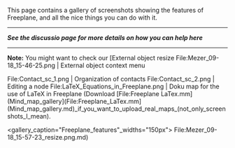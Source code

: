 <!-- toc -->

This page contains a gallery of screenshots showing the features of Freeplane, and all the nice things you can do with it.

----

***See the discussio page for more details on how you can help here***

----

**Note:** You might want to check our [External object resize
File:Mezer_09-18_15-46-25.png | External object context menu
</gallery>


<gallery caption="Nice Freeplane mindmaps" widths="150px">
File:Contact_sc_1.png | Organization of contacts
File:Contact_sc_2.png | Editing a node
</gallery>


<gallery caption="Equations in Freeplane" widths="300px">
File:LaTeX_Equations_in_Freeplane.png | Doku map for the use of LaTeX in Freeplane (Download [File:Freeplane LaTex.mm](Mind_map_gallery](File:Freeplane_LaTex.mm](Mind_map_gallery.md)_if_you_want_to_upload_real_maps_(not_only_screenshots_I_mean).

<gallery_caption="Freeplane_features"_widths="150px">
File:Mezer_09-18_15-57-23_resize.png.md)
</gallery>

<!-- ({Category:Documentation}) -->

